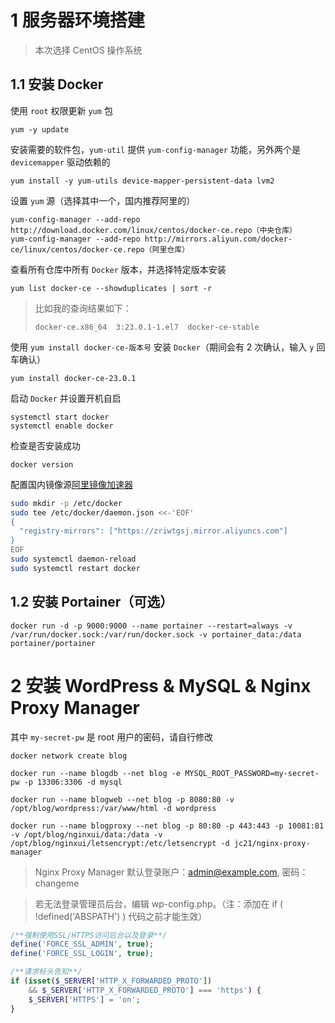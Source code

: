 # 1 服务器环境搭建
> 本次选择 CentOS 操作系统

## 1.1 安装 Docker

使用 `root` 权限更新 `yum` 包
```
yum -y update
```

安装需要的软件包，`yum-util` 提供 `yum-config-manager` 功能，另外两个是 `devicemapper` 驱动依赖的
```
yum install -y yum-utils device-mapper-persistent-data lvm2
```

设置 `yum` 源（选择其中一个，国内推荐阿里的）
```
yum-config-manager --add-repo http://download.docker.com/linux/centos/docker-ce.repo（中央仓库）
yum-config-manager --add-repo http://mirrors.aliyun.com/docker-ce/linux/centos/docker-ce.repo（阿里仓库）
```

查看所有仓库中所有 `Docker` 版本，并选择特定版本安装
```
yum list docker-ce --showduplicates | sort -r
```
> 比如我的查询结果如下：
> ```
> docker-ce.x86_64  3:23.0.1-1.el7  docker-ce-stable
> ```

使用 `yum install docker-ce-版本号` 安装 `Docker`（期间会有 2 次确认，输入 `y` 回车确认）
```
yum install docker-ce-23.0.1
```

启动 `Docker` 并设置开机自启
```
systemctl start docker
systemctl enable docker
```

检查是否安装成功
```
docker version
```

配置国内镜像源[阿里镜像加速器](https://cr.console.aliyun.com/cn-hangzhou/instances/mirrors)
``` bash
sudo mkdir -p /etc/docker
sudo tee /etc/docker/daemon.json <<-'EOF'
{
  "registry-mirrors": ["https://zriwtgsj.mirror.aliyuncs.com"]
}
EOF
sudo systemctl daemon-reload
sudo systemctl restart docker
```

## 1.2 安装 Portainer（可选）
``` docker
docker run -d -p 9000:9000 --name portainer --restart=always -v /var/run/docker.sock:/var/run/docker.sock -v portainer_data:/data portainer/portainer
```

# 2 安装 WordPress & MySQL & Nginx Proxy Manager

其中 `my-secret-pw` 是 root 用户的密码，请自行修改
``` docker
docker network create blog

docker run --name blogdb --net blog -e MYSQL_ROOT_PASSWORD=my-secret-pw -p 13306:3306 -d mysql

docker run --name blogweb --net blog -p 8080:80 -v /opt/blog/wordpress:/var/www/html -d wordpress

docker run --name blogproxy --net blog -p 80:80 -p 443:443 -p 10081:81 -v /opt/blog/nginxui/data:/data -v /opt/blog/nginxui/letsencrypt:/etc/letsencrypt -d jc21/nginx-proxy-manager
```

> Nginx Proxy Manager 默认登录账户：admin@example.com, 密码：changeme

> 若无法登录管理员后台，编辑 wp-config.php。（注：添加在 if ( !defined('ABSPATH') ) 代码之前才能生效）
``` php
/**强制使用SSL/HTTPS访问后台以及登录**/
define('FORCE_SSL_ADMIN', true);
define('FORCE_SSL_LOGIN', true);

/**请求标头告知**/
if (isset($_SERVER['HTTP_X_FORWARDED_PROTO']) 
    && $_SERVER['HTTP_X_FORWARDED_PROTO'] === 'https') { 
    $_SERVER['HTTPS'] = 'on'; 
} 
```
